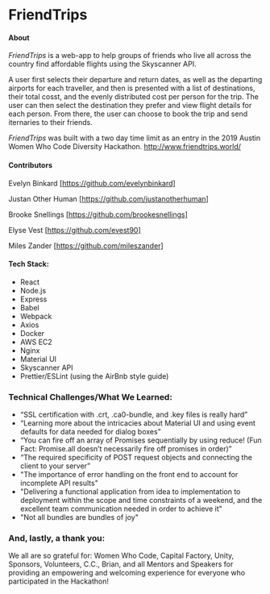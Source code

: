 # FriendTrips

#### About

*FriendTrips* is a web-app to help groups of friends who live all across the country find affordable flights using the Skyscanner API. 

A user first selects their departure and return dates, as well as the departing airports for each traveller, and then is presented with a list of destinations, their total cosst, and the evenly distributed cost per person for the trip. The user can then select the destination they prefer and view flight details for each person. From there, the user can choose to book the trip and send iternaries to their friends.

*FriendTrips* was built with a two day time limit as an entry in the 2019 Austin Women Who Code Diversity Hackathon. http://www.friendtrips.world/

#### Contributors

Evelyn Binkard [https://github.com/evelynbinkard]

Justan Other Human [https://github.com/justanotherhuman]

Brooke Snellings [https://github.com/brookesnellings]

Elyse Vest [https://github.com/evest90]

Miles Zander [https://github.com/mileszander]

#### Tech Stack:
* React
* Node.js
* Express
* Babel
* Webpack
* Axios
* Docker
* AWS EC2
* Nginx
* Material UI
* Skyscanner API
* Prettier/ESLint (using the AirBnb style guide)

### Technical Challenges/What We Learned:

* “SSL certification with .crt, .ca0-bundle, and .key files is really hard”
* “Learning more about the intricacies about Material UI and using event defaults for data needed for dialog boxes”
* “You can fire off an array of Promises sequentially by using reduce! (Fun Fact: Promise.all doesn’t necessarily fire off promises in order)”
* “The required specificity of POST request objects and connecting the client to your server”
* "The importance of error handling on the front end to account for incomplete API results"
* "Delivering a functional application from idea to implementation to deployment within the scope and time constraints of a weekend, and the excellent team communication needed in order to achieve it"
* "Not all bundles are bundles of joy"

### And, lastly, a thank you:
We all are so grateful for:
Women Who Code, Capital Factory, Unity, Sponsors, Volunteers, C.C., Brian, and all Mentors and Speakers for providing an empowering and welcoming experience for everyone who participated in the Hackathon!